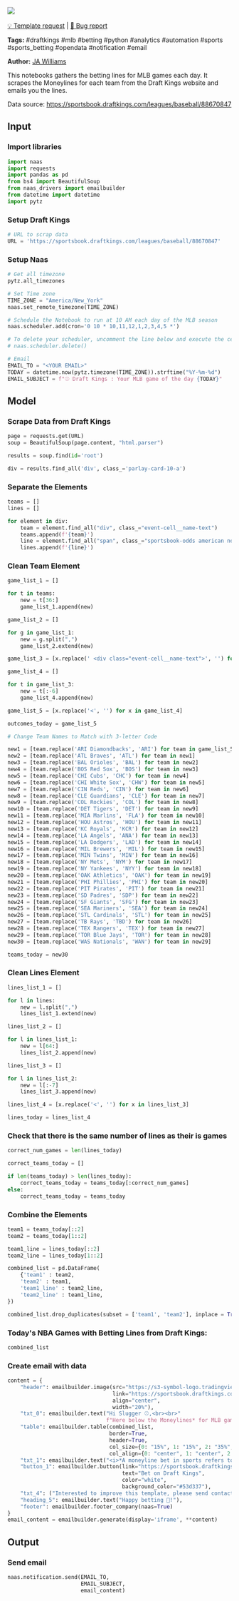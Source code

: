 <a href="https://app.naas.ai/user-redirect/naas/downloader?url=https://raw.githubusercontent.com/jupyter-naas/awesome-notebooks/master/Draft%20Kings/Draft_Kings_Get_MLB_Moneylines.ipynb" target="_parent"><img src="https://naasai-public.s3.eu-west-3.amazonaws.com/open_in_naas.svg"/></a><br><br><a href="https://github.com/jupyter-naas/awesome-notebooks/issues/new?assignees=&labels=&template=template-request.md&title=Tool+-+Action+of+the+notebook+">💡 Template request</a> | <a href="https://github.com/jupyter-naas/awesome-notebooks/issues/new?assignees=&labels=bug&template=bug_report.md&title=Draft+Kings+-+Get+MLB+Moneylines:+Error+short+description">🚨 Bug report</a>

**Tags:** #draftkings #mlb #betting #python #analytics #automation #sports #sports_betting #opendata #notification #email

**Author:** [JA Williams](https://www.linkedin.com/in/ja-williams-529517187/)

This notebooks gathers the betting lines for MLB games each day. It scrapes the Moneylines for each team from the Draft Kings website and emails you the lines.

Data source: https://sportsbook.draftkings.com/leagues/baseball/88670847

## Input

### Import libraries


```python
import naas
import requests
import pandas as pd
from bs4 import BeautifulSoup
from naas_drivers import emailbuilder
from datetime import datetime
import pytz
```

### Setup Draft Kings


```python
# URL to scrap data
URL = 'https://sportsbook.draftkings.com/leagues/baseball/88670847'
```

### Setup Naas


```python
# Get all timezone
pytz.all_timezones
```


```python
# Set Time zone
TIME_ZONE = "America/New_York"
naas.set_remote_timezone(TIME_ZONE)
```


```python
# Schedule the Notebook to run at 10 AM each day of the MLB season
naas.scheduler.add(cron='0 10 * 10,11,12,1,2,3,4,5 *')

# To delete your scheduler, uncomment the line below and execute the cell
# naas.scheduler.delete()
```


```python
# Email
EMAIL_TO = "<YOUR EMAIL>"
TODAY = datetime.now(pytz.timezone(TIME_ZONE)).strftime("%Y-%m-%d")
EMAIL_SUBJECT = f"⚾ Draft Kings : Your MLB game of the day {TODAY}"
```

## Model

### Scrape Data from Draft Kings


```python
page = requests.get(URL)
soup = BeautifulSoup(page.content, "html.parser")
```


```python
results = soup.find(id='root')
```


```python
div = results.find_all('div', class_='parlay-card-10-a')
```

### Separate the Elements


```python
teams = []
lines = []

for element in div:
    team = element.find_all("div", class_="event-cell__name-text")
    teams.append(f'{team}')
    line = element.find_all("span", class_="sportsbook-odds american no-margin default-color")
    lines.append(f'{line}')
```

### Clean Team Element


```python
game_list_1 = []

for t in teams:
    new = t[36:]
    game_list_1.append(new)

```


```python
game_list_2 = []

for g in game_list_1:
    new = g.split(",")
    game_list_2.extend(new)
```


```python
game_list_3 = [x.replace(' <div class="event-cell__name-text">', '') for x in game_list_2]
```


```python
game_list_4 = []

for t in game_list_3:
    new = t[:-6]
    game_list_4.append(new)
```


```python
game_list_5 = [x.replace('<', '') for x in game_list_4]
```


```python
outcomes_today = game_list_5
```


```python
# Change Team Names to Match with 3-letter Code

new1 = [team.replace('ARI Diamondbacks', 'ARI') for team in game_list_5]
new2 = [team.replace('ATL Braves', 'ATL') for team in new1]
new3 = [team.replace('BAL Orioles', 'BAL') for team in new2]
new4 = [team.replace('BOS Red Sox', 'BOS') for team in new3]
new5 = [team.replace('CHI Cubs', 'CHC') for team in new4]
new6 = [team.replace('CHI White Sox', 'CHW') for team in new5]
new7 = [team.replace('CIN Reds', 'CIN') for team in new6]
new8 = [team.replace('CLE Guardians', 'CLE') for team in new7]
new9 = [team.replace('COL Rockies', 'COL') for team in new8]
new10 = [team.replace('DET Tigers', 'DET') for team in new9]
new11 = [team.replace('MIA Marlins', 'FLA') for team in new10]
new12 = [team.replace('HOU Astros', 'HOU') for team in new11]
new13 = [team.replace('KC Royals', 'KCR') for team in new12]
new14 = [team.replace('LA Angels', 'ANA') for team in new13]
new15 = [team.replace('LA Dodgers', 'LAD') for team in new14]
new16 = [team.replace('MIL Brewers', 'MIL') for team in new15]
new17 = [team.replace('MIN Twins', 'MIN') for team in new16]
new18 = [team.replace('NY Mets', 'NYM') for team in new17]
new19 = [team.replace('NY Yankees', 'NYY') for team in new18]
new20 = [team.replace('OAK Athletics', 'OAK') for team in new19]
new21 = [team.replace('PHI Phillies', 'PHI') for team in new20]
new22 = [team.replace('PIT Pirates', 'PIT') for team in new21]
new23 = [team.replace('SD Padres', 'SDP') for team in new22]
new24 = [team.replace('SF Giants', 'SFG') for team in new23]
new25 = [team.replace('SEA Mariners', 'SEA') for team in new24]
new26 = [team.replace('STL Cardinals', 'STL') for team in new25]
new27 = [team.replace('TB Rays', 'TBD') for team in new26]
new28 = [team.replace('TEX Rangers', 'TEX') for team in new27]
new29 = [team.replace('TOR Blue Jays', 'TOR') for team in new28]
new30 = [team.replace('WAS Nationals', 'WAN') for team in new29]
```


```python
teams_today = new30
```

### Clean Lines Element


```python
lines_list_1 = []

for l in lines:
    new = l.split(",")
    lines_list_1.extend(new)
```


```python
lines_list_2 = []

for l in lines_list_1:
    new = l[64:]
    lines_list_2.append(new)
```


```python
lines_list_3 = []

for l in lines_list_2:
    new = l[:-7]
    lines_list_3.append(new)
```


```python
lines_list_4 = [x.replace('<', '') for x in lines_list_3]
```


```python
lines_today = lines_list_4
```

### Check that there is the same number of lines as their is games


```python
correct_num_games = len(lines_today)
```


```python
correct_teams_today = []

if len(teams_today) > len(lines_today):
    correct_teams_today = teams_today[:correct_num_games]
else:
    correct_teams_today = teams_today
```

### Combine the Elements


```python
team1 = teams_today[::2]
team2 = teams_today[1::2]

team1_line = lines_today[::2]
team2_line = lines_today[1::2]

combined_list = pd.DataFrame(
    {'team1' : team2, 
    'team2' : team1, 
    'team1_line' : team2_line, 
    'team2_line' : team1_line,
})

combined_list.drop_duplicates(subset = ['team1', 'team2'], inplace = True)
```

### Today's NBA Games with Betting Lines from Draft Kings:


```python
combined_list
```

### Create email with data


```python
content = {
    "header": emailbuilder.image(src="https://s3-symbol-logo.tradingview.com/draftkings--600.png",
                                 link="https://sportsbook.draftkings.com",
                                 align="center",
                                 width="20%"),
    "txt_0": emailbuilder.text("Hi Slugger ⚾,<br><br>"
                               f"Here below the Moneylines* for MLB games as of {TODAY} :<br>"),
    "table": emailbuilder.table(combined_list,
                                border=True,
                                header=True,
                                col_size={0: "15%", 1: "15%", 2: "35%", 3: "35%"},
                                col_align={0: "center", 1: "center", 2: "center", 3: "center"}),
    "txt_1": emailbuilder.text("<i>*A moneyline bet in sports refers to a wager on the winning team. Plus odds (+) mean that amount of money would be made on a $100 bet. (eg. +150 means if you bet $100, you would win $150 of profit, for a total return of $250). Minus odds (-) mean you would have to bet that amount of money to make $100 of profit. (eg. -150 means you would need to bet $150 to win $100 of profit, for a total return of $250).</i>"),
    "button_1": emailbuilder.button(link="https://sportsbook.draftkings.com",
                                    text="Bet on Draft Kings",
                                    color="white",
                                    background_color="#53d337"),
    "txt_4": ("Interested to improve this template, please send contact <a href='https://www.linkedin.com/in/ja-williams-529517187'>JA Williams<a/> or send a message to Naas Core Team at hello@naas.ai.<br><br>"),
    "heading_5": emailbuilder.text("Happy betting 💸!"),
    "footer": emailbuilder.footer_company(naas=True)
}
email_content = emailbuilder.generate(display='iframe', **content)
```

## Output

### Send email


```python
naas.notification.send(EMAIL_TO,
                       EMAIL_SUBJECT,
                       email_content)
```
